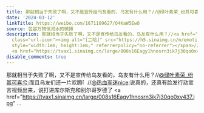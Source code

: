 ```yaml
---
title: 那就相当于失败了啊，又不是宣传给乌友看的，乌友有什么用？//@绿叶素荣_纷其可喜兮:而且乌友们还一片欢腾[二哈]//@热血军迷nice:说真的，还真有脸发行动宣言视...
date: '2024-03-12'
linkTitle: https://weibo.com/1671109627/O4KaW5EwO
source: 包容万物恒河水的微博
description: 那就相当于失败了啊，又不是宣传给乌友看的，乌友有什么用？//<a href="https://weibo.com/n/%E7%BB%BF%E5%8F%B6%E7%B4%A0%E8%8D%A3_%E7%BA%B7%E5%85%B6%E5%8F%AF%E5%96%9C%E5%85%AE">@绿叶素荣_纷其可喜兮</a>:而且乌友们还一片欢腾<span
  class="url-icon"><img alt="[二哈]" src="https://h5.sinaimg.cn/m/emoticon/icon/others/d_erha-139d0e07bd.png"
  style="width:1em; height:1em;" referrerpolicy="no-referrer"></span>//<a href="https://weibo.com/n/%E7%83%AD%E8%A1%80%E5%86%9B%E8%BF%B7nice">@热血军迷nice</a>:说真的，还真有脸发行动宣言视频出来，说打进库尔斯克和别尔哥罗德了
  <a href="https://tvax1.sinaimg.cn/large/008s16Eagy1hnosrn3ik7j30qo0xv437.jpg" ...
disable_comments: true
---
```

那就相当于失败了啊，又不是宣传给乌友看的，乌友有什么用？//<a href="https://weibo.com/n/%E7%BB%BF%E5%8F%B6%E7%B4%A0%E8%8D%A3_%E7%BA%B7%E5%85%B6%E5%8F%AF%E5%96%9C%E5%85%AE">@绿叶素荣_纷其可喜兮</a>:而且乌友们还一片欢腾<span class="url-icon"><img alt="[二哈]" src="https://h5.sinaimg.cn/m/emoticon/icon/others/d_erha-139d0e07bd.png" style="width:1em; height:1em;" referrerpolicy="no-referrer"></span>//<a href="https://weibo.com/n/%E7%83%AD%E8%A1%80%E5%86%9B%E8%BF%B7nice">@热血军迷nice</a>:说真的，还真有脸发行动宣言视频出来，说打进库尔斯克和别尔哥罗德了 <a href="https://tvax1.sinaimg.cn/large/008s16Eagy1hnosrn3ik7j30qo0xv437.jpg" ...